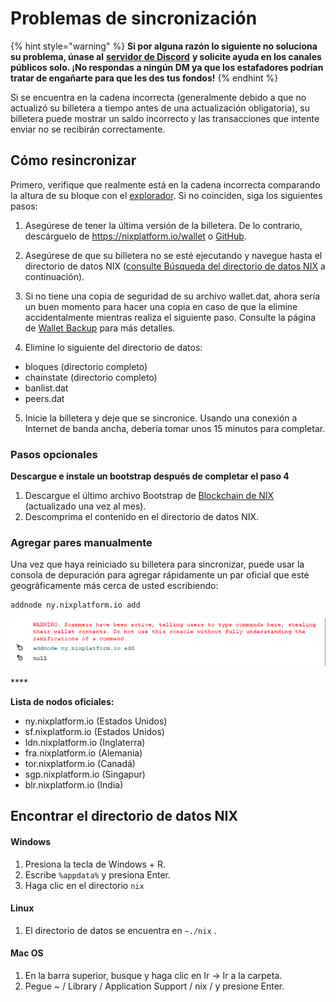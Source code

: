 # Problemas de sincronización

{% hint style="warning" %}
**Si por alguna razón lo siguiente no soluciona su problema, únase al** [**servidor de Discord**](https://discordapp.com/invite/HGuvDTW) **y solicite ayuda en los canales públicos solo. ¡No respondas a ningún DM ya que los estafadores podrían tratar de engañarte para que les des tus fondos!**
{% endhint %}

Si se encuentra en la cadena incorrecta \(generalmente debido a que no actualizó su billetera a tiempo antes de una actualización obligatoria\), su billetera puede mostrar un saldo incorrecto y las transacciones que intente enviar no se recibirán correctamente.

## **Cómo resincronizar**

Primero, verifique que realmente está en la cadena incorrecta comparando la altura de su bloque con el [explorador](https://discordapp.com/invite/HGuvDTW). Si no coinciden, siga los siguientes pasos:

1. Asegúrese de tener la última versión de la billetera. De lo contrario, descárguelo de https://nixplatform.io/wallet o [GitHub](https://github.com/NixPlatform/NixCore/releases).

2. Asegúrese de que su billetera no se esté ejecutando y navegue hasta el directorio de datos NIX \([consulte Búsqueda del directorio de datos NIX](https://wiki.nixplatform.io/home/v/espanol/support/syncing-issues#finding-the-nix-data-directory) a continuación\).

3. Si no tiene una copia de seguridad de su archivo wallet.dat, ahora sería un buen momento para hacer una copia en caso de que la elimine accidentalmente mientras realiza el siguiente paso. Consulte la página de [Wallet Backup](https://wiki.nixplatform.io/home/v/espanol/wallet-functionality/backup-and-security-1/wallet-backup) para más detalles.

4. Elimine lo siguiente del directorio de datos:  
- bloques \(directorio completo\)  
- chainstate \(directorio completo\)  
- banlist.dat  
- peers.dat

5. Inicie la billetera y deje que se sincronice. Usando una conexión a Internet de banda ancha, debería tomar unos 15 minutos para completar.

### **Pasos opcionales**

**Descargue e instale un bootstrap después de completar el paso 4**

1. Descargue el último archivo Bootstrap de [Blockchain de NIX](https://drive.google.com/open?id=1TVljEeM6vAzEkMMESMTms9TeGa1SVCop) \(actualizado una vez al mes\).  
2. Descomprima el contenido en el directorio de datos NIX.

### **Agregar pares manualmente**

Una vez que haya reiniciado su billetera para sincronizar, puede usar la consola de depuración para agregar rápidamente un par oficial que esté geográficamente más cerca de usted escribiendo:

```text
addnode ny.nixplatform.io add
```

![Agregar con &#xE9;xito el nodo ny.nixplatform.io](../.gitbook/assets/console-addnode.png)

\*\*\*\*

**Lista de nodos oficiales:**

*  ny.nixplatform.io \(Estados Unidos\)
*  sf.nixplatform.io \(Estados Unidos\)
*  ldn.nixplatform.io \(Inglaterra\)
*  fra.nixplatform.io \(Alemania\)
*  tor.nixplatform.io \(Canadá\)
*  sgp.nixplatform.io \(Singapur\)
*  blr.nixplatform.io \(India\)

## **Encontrar el directorio de datos NIX**

#### Windows

1. Presiona la tecla de Windows + R.
2. Escribe `%appdata%` y presiona Enter.
3. Haga clic en el directorio `nix`

#### Linux

1. El directorio de datos se encuentra en `~./nix` .

#### Mac OS

1. En la barra superior, busque y haga clic en Ir -&gt; Ir a la carpeta.
2. Pegue ~ / Library / Application Support / nix / y presione Enter.

